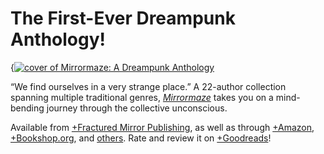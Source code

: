 # The First-Ever Dreampunk Anthology!

{[![cover of Mirrormaze: A Dreampunk Anthology](covers/mirrormaze)](/mirrormaze)

“We find ourselves in a very strange place.” A 22-author collection spanning multiple traditional genres, [*Mirrormaze*](/mirrormaze) takes you on a mind-bending journey through the collective unconscious.

Available from [+Fractured Mirror Publishing](https://www.fracturedmirrorpublishing.com/catalog/mirrormaze%3A-a-dreampunk-anthology), as well as through [+Amazon](https://www.amazon.com/Mirrormaze-Dreampunk-Cliff-Jones-Jr/dp/1735217131), [+Bookshop.org](https://bookshop.org/p/books/mirrormaze-a-dreampunk-anthology-cliff-jones/15863537), and [others](/mirrormaze#buy-the-book-section). Rate and review it on [+Goodreads](https://www.goodreads.com/book/show/55505086-mirrormaze)!
